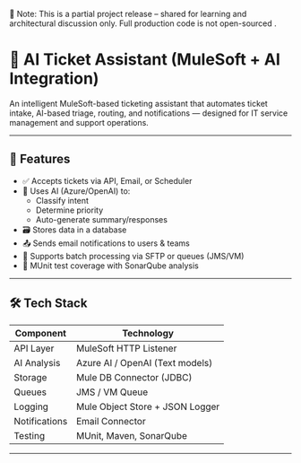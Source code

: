 📂 Note: This is a partial project release – shared for learning and architectural discussion only. Full production code is not open-sourced .
# 🎫 AI Ticket Assistant (MuleSoft + AI Integration)

An intelligent MuleSoft-based ticketing assistant that automates ticket intake, AI-based triage, routing, and notifications — designed for IT service management and support operations.

---

## 🚀 Features

- ✅ Accepts tickets via API, Email, or Scheduler
- 🧠 Uses AI (Azure/OpenAI) to:
  - Classify intent
  - Determine priority
  - Auto-generate summary/responses
- 🗃️ Stores data in a database
- 📤 Sends email notifications to users & teams
- 📁 Supports batch processing via SFTP or queues (JMS/VM)
- 🧪 MUnit test coverage with SonarQube analysis

---

## 🛠️ Tech Stack

| Component     | Technology                     |
|---------------|---------------------------------|
| API Layer     | MuleSoft HTTP Listener          |
| AI Analysis   | Azure AI / OpenAI (Text models) |
| Storage       | Mule DB Connector (JDBC)        |
| Queues        | JMS / VM Queue                  |
| Logging       | Mule Object Store + JSON Logger |
| Notifications | Email Connector                 |
| Testing       | MUnit, Maven, SonarQube         |

---

